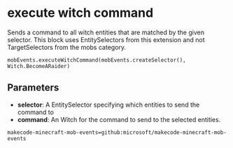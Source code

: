 # execute witch command

Sends a command to all witch entities that are matched by the given selector. This
block uses EntitySelectors from this extension and not TargetSelectors from the mobs
category.

```sig
mobEvents.executeWitchCommand(mobEvents.createSelector(), Witch.BecomeARaider)
```

## Parameters

* **selector**: A EntitySelector specifying which entities to send the command to
* **command**: An Witch for the command to send to the selected entities.

```package
makecode-minecraft-mob-events=github:microsoft/makecode-minecraft-mob-events
```
